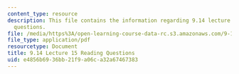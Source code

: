 ```yaml
---
content_type: resource
description: This file contains the information regarding 9.14 lecture 15 reading
  questions.
file: /media/https%3A/open-learning-course-data-rc.s3.amazonaws.com/9-14-brain-structure-and-its-origins-spring-2014/e4856b6936bb21f9a06ca32a67467383_MIT9_14S14_Lec15ReadQue.pdf
file_type: application/pdf
resourcetype: Document
title: 9.14 Lecture 15 Reading Questions
uid: e4856b69-36bb-21f9-a06c-a32a67467383
---
```

